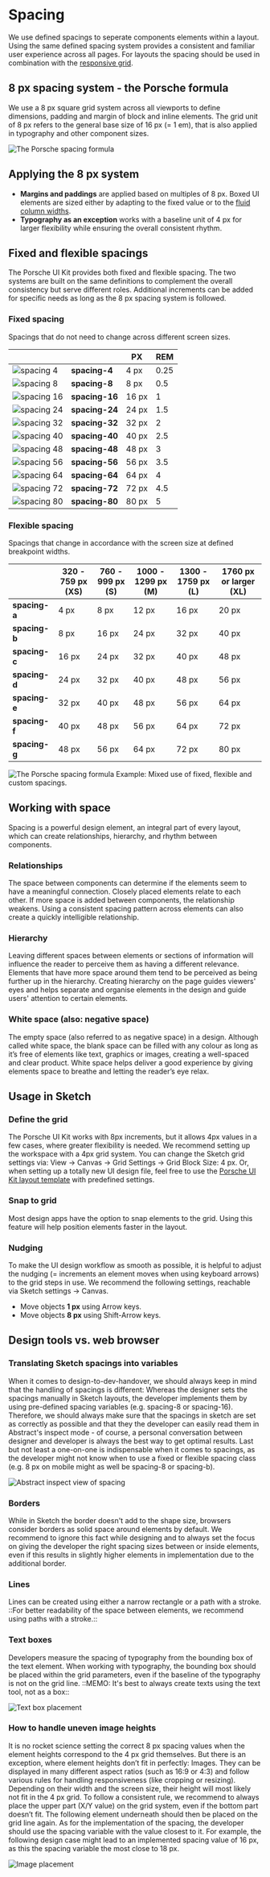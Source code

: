 # Spacing

We use defined spacings to seperate components elements within a layout. Using the same defined spacing system provides a consistent and familiar user experience across all pages. For layouts the spacing should be used in combination with the [responsive grid](#/web/components/layout/grid).

## 8 px spacing system - the Porsche formula
We use a 8 px square grid system across all viewports to define dimensions, padding and margin of block and inline elements. The grid unit of 8 px refers to
the general base size of 16 px (= 1 em), that is also applied in typography and other component sizes.

![The Porsche spacing formula](./assets/spacings-formula.png)


## Applying the 8 px system

- **Margins and paddings** are applied based on multiples of 8 px. Boxed UI elements are sized either by adapting to the fixed value or to the [fluid column widths](#/web/components/layout/grid).
- **Typography as an exception** works with a baseline unit of 4 px for larger flexibility while ensuring the overall consistent rhythm.

## Fixed and flexible spacings

The Porsche UI Kit provides both fixed and flexible spacing. The two systems are built on the same definitions to complement the overall consistency but serve different roles. Additional increments can be added for specific needs as long as the 8 px spacing system is followed.

### Fixed spacing 
Spacings that do not need to change across different screen sizes.

|       	                                |                	| PX     	| REM 	|
|----------------------------------------	|---------------	|-------	|------	|
| ![spacing 4](./assets/spacing-4.png)    | **spacing-4**  	| 4 px  	| 0.25 	|  
| ![spacing 8](./assets/spacing-8.png)    | **spacing-8**  	| 8 px  	| 0.5  	| 
| ![spacing 16](./assets/spacing-16.png)  | **spacing-16** 	| 16 px 	| 1    	| 
| ![spacing 24](./assets/spacing-24.png)  |**spacing-24** 	| 24 px 	| 1.5  	| 
| ![spacing 32](./assets/spacing-32.png)  |**spacing-32** 	| 32 px 	| 2    	| 
| ![spacing 40](./assets/spacing-40.png)  |**spacing-40** 	| 40 px 	| 2.5  	| 
| ![spacing 48](./assets/spacing-48.png)  |**spacing-48** 	| 48 px 	| 3    	| 
| ![spacing 56](./assets/spacing-56.png)  |**spacing-56** 	| 56 px 	| 3.5  	| 
| ![spacing 64](./assets/spacing-64.png)  |**spacing-64** 	| 64 px 	| 4    	| 
| ![spacing 72](./assets/spacing-72.png)  |**spacing-72** 	| 72 px 	| 4.5  	| 
| ![spacing 80](./assets/spacing-80.png)  |**spacing-80** 	| 80 px 	| 5    	| 

### Flexible spacing 
Spacings that change in accordance with the screen size at defined breakpoint widths.

|               | 320 - 759 px (XS)| 760 - 999 px (S) | 1000 - 1299 px (M) | 1300 - 1759 px (L) | 1760  px or larger (XL) |
| ------------- | ---------------- | ---------------- | ------------------ | ------------------ | ----------------------- |
| **spacing-a** | 4 px             | 8 px             | 12 px              | 16 px              | 20 px                   |
| **spacing-b** | 8 px             | 16 px            | 24 px              | 32 px              | 40 px                   |
| **spacing-c** | 16 px            | 24 px            | 32 px              | 40 px              | 48 px                   |
| **spacing-d** | 24 px            | 32 px            | 40 px              | 48 px              | 56 px                   |
| **spacing-e** | 32 px            | 40 px            | 48 px              | 56 px              | 64 px                   |
| **spacing-f** | 40 px            | 48 px            | 56 px              | 64 px              | 72 px                   |
| **spacing-g** | 48 px            | 56 px            | 64 px              | 72 px              | 80 px                   |

![The Porsche spacing formula](./assets/spacings-example-02.png)
Example: Mixed use of fixed, flexible and custom spacings.

## Working with space 

Spacing is a powerful design element, an integral part of every layout, which can create relationships, hierarchy, and rhythm between components.

### Relationships

The space between components can determine if the elements
seem to have a meaningful connection. Closely placed elements relate to each
other. If more space is added between components, the relationship weakens. Using a consistent spacing pattern across elements can also create a quickly
intelligible relationship.

### Hierarchy

Leaving different spaces between elements or sections of
information will influence the reader to perceive them as having a different
relevance. Elements that have more space around them tend to be perceived as being
further up in the hierarchy. Creating hierarchy on the page guides viewers' eyes and helps
separate and organise elements in the design and guide users' attention to
certain elements.

### White space (also: negative space)

The empty space (also referred to as negative space) in a
design. Although called white space, the blank space can be filled with any colour
as long as it’s free of elements like text, graphics or images, creating a
well-spaced and clear product. White space helps deliver a good experience by
giving elements space to breathe and letting the reader’s eye relax.

## Usage in Sketch

### Define the grid
The Porsche UI Kit works with 8px
increments, but it allows 4px values in a few cases, where greater flexibility is
needed. We recommend setting up the workspace with a 4px grid system. You can
change the Sketch grid settings via: View → Canvas → Grid Settings → Grid Block
Size: 4 px. Or, when setting up a totally new UI design file, feel free to use
the [Porsche UI Kit layout template](http://ui.porsche.com/latest/porsche-ui-kit-layout-template.sketch) with predefined settings.

### Snap to grid
Most design apps have the option to snap elements to the grid.
Using this feature will help position elements faster in the layout.

### Nudging
To make the UI design workflow as smooth as possible, it is helpful to adjust
the nudging (= increments an element moves when using keyboard arrows) to the
grid steps in use. We recommend the following settings, reachable via Sketch
settings → Canvas.

- Move objects **1 px** using Arrow keys. 
- Move objects **8 px** using Shift-Arrow keys.

## Design tools vs. web browser

### Translating Sketch spacings into variables 

When it comes to design-to-dev-handover, we should always keep in mind that the handling of
spacings is different: Whereas the designer sets the spacings manually in Sketch
layouts, the developer implements them by using pre-defined spacing variables
(e.g. spacing-8 or spacing-16). Therefore, we should always make sure that the
spacings in sketch are set as correctly as possible and that they the developer
can easily read them in Abstract's inspect mode - of course, a personal
conversation between designer and developer is always the best way to get
optimal results. Last but not least a one-on-one is indispensable when it comes
to spacings, as the developer might not know when to use a fixed or flexible
spacing class (e.g. 8 px on mobile might as well be spacing-8 or spacing-b).

![Abstract inspect view of spacing](./assets/spacings-inspect.png)

### Borders
While in Sketch the border doesn't add to the shape size, browsers
consider borders as solid space around elements by default. We recommend to
ignore this fact while designing and to always set the focus on giving the developer
the right spacing sizes between or inside elements, even if this results in
slightly higher elements in implementation due to the additional border.



### Lines
Lines can be created using either a narrow rectangle or a path
with a stroke. ::For better readability of the space between elements, we
recommend using paths with a stroke.::

### Text boxes
Developers measure the spacing of typography from the bounding box
of the text element. When working with typography, the bounding box should be
placed within the grid parameters, even if the baseline of the typography is not
on the grid line. ::MEMO: It's best to always create texts using the text tool, not as a
box::

![Text box placement](./assets/spacings-bounding-box.png)

### How to handle uneven image heights
It is no rocket science setting the correct 8 px spacing values when the element
heights correspond to the 4 px grid themselves. But there is an exception, where
element heights don’t fit in perfectly: Images. They can be displayed in many
different aspect ratios (such as 16:9 or 4:3) and follow various rules for
handling responsiveness (like cropping or resizing). Depending on their width
and the screen size, their height will most likely not fit in the 4 px grid. To
follow a consistent rule, we recommend to always place the upper part (X/Y
value) on the grid system, even if the bottom part doesn’t fit. The following
element underneath should then be placed on the grid line again. As for the
implementation of the spacing, the developer should use the spacing variable
with the value closest to it. For example, the following design case might lead
to an implemented spacing value of 16 px, as this the spacing variable the most
close to 18 px.

![Image placement](./assets/spacing-images.png)